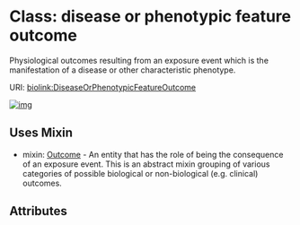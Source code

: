 
# Class: disease or phenotypic feature outcome


Physiological outcomes resulting from an exposure event which is the manifestation of a disease or other characteristic phenotype.

URI: [biolink:DiseaseOrPhenotypicFeatureOutcome](https://w3id.org/biolink/vocab/DiseaseOrPhenotypicFeatureOutcome)


[![img](https://yuml.me/diagram/nofunky;dir:TB/class/[Outcome],[DiseaseOrPhenotypicFeatureOutcome]uses%20-.->[Outcome])](https://yuml.me/diagram/nofunky;dir:TB/class/[Outcome],[DiseaseOrPhenotypicFeatureOutcome]uses%20-.->[Outcome])

## Uses Mixin

 *  mixin: [Outcome](Outcome.md) - An entity that has the role of being the consequence of an exposure event. This is an abstract mixin grouping of various categories of possible biological or non-biological (e.g. clinical) outcomes.

## Attributes

